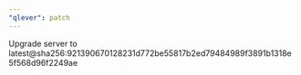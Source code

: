 ```yaml
---
"qlever": patch
---
```


Upgrade server to latest@sha256:921390670128231d772be55817b2ed79484989f3891b1318e5f568d96f2249ae
